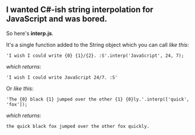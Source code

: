 ## I wanted C#-ish string interpolation for JavaScript and was bored.

So here's **interp.js**.

It's a single function added to the String object which you can call *like this*:

`'I wish I could write {0} {1}/{2}. :S'.interp('JavaScript', 24, 7);`

*which returns*:

`'I wish I could write JavaScript 24/7. :S'`

Or *like this*:

`'The {0} black {1} jumped over the other {1} {0}ly.'.interp(['quick', 'fox']);`

*which returns*:

`the quick black fox jumped over the other fox quickly.`
